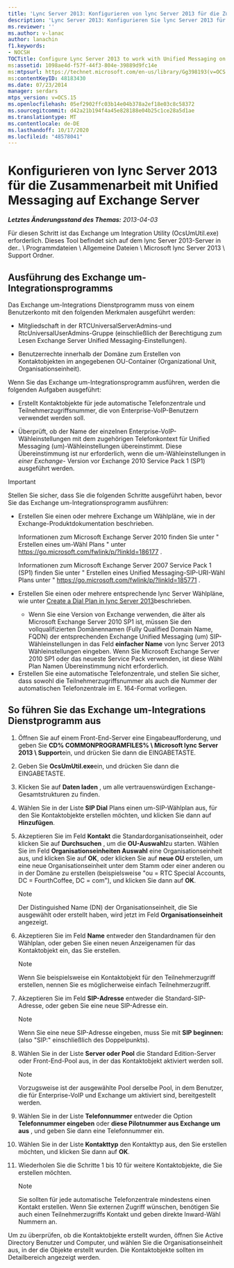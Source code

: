 ```yaml
---
title: 'Lync Server 2013: Konfigurieren von lync Server 2013 für die Zusammenarbeit mit Unified Messaging auf Exchange Server'
description: 'Lync Server 2013: Konfigurieren Sie lync Server 2013 für die Zusammenarbeit mit Unified Messaging in Exchange Server.'
ms.reviewer: ''
ms.author: v-lanac
author: lanachin
f1.keywords:
- NOCSH
TOCTitle: Configure Lync Server 2013 to work with Unified Messaging on Microsoft Exchange Server
ms:assetid: 1098ae4d-f57f-44f3-804e-39889d9fc14e
ms:mtpsurl: https://technet.microsoft.com/en-us/library/Gg398193(v=OCS.15)
ms:contentKeyID: 48183430
ms.date: 07/23/2014
manager: serdars
mtps_version: v=OCS.15
ms.openlocfilehash: 05ef2902ffc03b14e04b378a2ef18e03c8c58372
ms.sourcegitcommit: d42a21b194f4a45e828188e04b25c1ce28a5d1ae
ms.translationtype: MT
ms.contentlocale: de-DE
ms.lasthandoff: 10/17/2020
ms.locfileid: "48578041"
---
```

# <a name="configure-lync-server-2013-to-work-with-unified-messaging-on-microsoft-exchange-server"></a>Konfigurieren von lync Server 2013 für die Zusammenarbeit mit Unified Messaging auf Exchange Server

<div data-xmlns="http://www.w3.org/1999/xhtml">

<div class="topic" data-xmlns="http://www.w3.org/1999/xhtml" data-msxsl="urn:schemas-microsoft-com:xslt" data-cs="https://msdn.microsoft.com/">

<div data-asp="https://msdn2.microsoft.com/asp">



</div>

<div id="mainSection">

<div id="mainBody">

_**Letztes Änderungsstand des Themas:** 2013-04-03_

Für diesen Schritt ist das Exchange um Integration Utility (OcsUmUtil.exe) erforderlich. Dieses Tool befindet sich auf dem lync Server 2013-Server in der.. \\ Programmdateien \\ Allgemeine Dateien \\ Microsoft lync Server 2013 \\ Support Ordner.

<div>

## <a name="running-the-exchange-um-integration-utility"></a>Ausführung des Exchange um-Integrationsprogramms

Das Exchange um-Integrations Dienstprogramm muss von einem Benutzerkonto mit den folgenden Merkmalen ausgeführt werden:

  - Mitgliedschaft in der RTCUniversalServerAdmins-und RtcUniversalUserAdmins-Gruppe (einschließlich der Berechtigung zum Lesen Exchange Server Unified Messaging-Einstellungen).

  - Benutzerrechte innerhalb der Domäne zum Erstellen von Kontaktobjekten im angegebenen OU-Container (Organizational Unit, Organisationseinheit).

Wenn Sie das Exchange um-Integrationsprogramm ausführen, werden die folgenden Aufgaben ausgeführt:

  - Erstellt Kontaktobjekte für jede automatische Telefonzentrale und Teilnehmerzugriffsnummer, die von Enterprise-VoIP-Benutzern verwendet werden soll.

  - Überprüft, ob der Name der einzelnen Enterprise-VoIP-Wähleinstellungen mit dem zugehörigen Telefonkontext für Unified Messaging (um)-Wähleinstellungen übereinstimmt. Diese Übereinstimmung ist nur erforderlich, wenn die um-Wähleinstellungen in *einer Exchange-* Version vor Exchange 2010 Service Pack 1 (SP1) ausgeführt werden.

> [!IMPORTANT]
> Stellen Sie sicher, dass Sie die folgenden Schritte ausgeführt haben, bevor Sie das Exchange um-Integrationsprogramm ausführen:
> <ul>
> <li><p>Erstellen Sie einen oder mehrere Exchange um Wählpläne, wie in der Exchange-Produktdokumentation beschrieben.</p>
> <p>Informationen zum Microsoft Exchange Server 2010 finden Sie unter &quot; Erstellen eines um-Wähl Plans &quot; unter <a href="https://go.microsoft.com/fwlink/p/?linkid=186177">https://go.microsoft.com/fwlink/p/?linkId=186177</a> .</p>
> <p>Informationen zum Microsoft Exchange Server 2007 Service Pack 1 (SP1) finden Sie unter &quot; Erstellen eines Unified Messaging-SIP-URI-Wähl Plans unter &quot; <a href="https://go.microsoft.com/fwlink/p/?linkid=185771">https://go.microsoft.com/fwlink/p/?linkId=185771</a> .</p></li>
> <li><p>Erstellen Sie einen oder mehrere entsprechende lync Server Wählpläne, wie unter <a href="lync-server-2013-create-a-dial-plan.md">Create a Dial Plan in lync Server 2013</a>beschrieben.</p></li>
> <ul><li>Wenn Sie eine Version von Exchange verwenden, die älter als Microsoft Exchange Server 2010 SP1 ist, müssen Sie den vollqualifizierten Domänennamen (Fully Qualified Domain Name, FQDN) der entsprechenden Exchange Unified Messaging (um) SIP-Wähleinstellungen in das Feld <STRONG>einfacher Name</STRONG> von lync Server 2013 Wähleinstellungen eingeben. Wenn Sie Microsoft Exchange Server 2010 SP1 oder das neueste Service Pack verwenden, ist diese Wähl Plan Namen Übereinstimmung nicht erforderlich.</li></ul>
> <li>Erstellen Sie eine automatische Telefonzentrale, und stellen Sie sicher, dass sowohl die Teilnehmerzugriffsnummer als auch die Nummer der automatischen Telefonzentrale im E. 164-Format vorliegen.</li></ul>


<div>

## <a name="to-run-the-exchange-um-integration-utility"></a>So führen Sie das Exchange um-Integrations Dienstprogramm aus

1.  Öffnen Sie auf einem Front-End-Server eine Eingabeaufforderung, und geben Sie **CD% COMMONPROGRAMFILES% \\ Microsoft lync Server 2013 \\ Support**ein, und drücken Sie dann die EINGABETASTE.

2.  Geben Sie **OcsUmUtil.exe**ein, und drücken Sie dann die EINGABETASTE.

3.  Klicken Sie auf **Daten laden** , um alle vertrauenswürdigen Exchange-Gesamtstrukturen zu finden.

4.  Wählen Sie in der Liste **SIP Dial** Plans einen um-SIP-Wählplan aus, für den Sie Kontaktobjekte erstellen möchten, und klicken Sie dann auf **Hinzufügen**.

5.  Akzeptieren Sie im Feld **Kontakt** die Standardorganisationseinheit, oder klicken Sie auf **Durchsuchen** , um die **OU-Auswahl**zu starten. Wählen Sie im Feld **Organisationseinheiten Auswahl** eine Organisationseinheit aus, und klicken Sie auf **OK**, oder klicken Sie auf **neue OU** erstellen, um eine neue Organisationseinheit unter dem Stamm oder einer anderen ou in der Domäne zu erstellen (beispielsweise "ou = RTC Special Accounts, DC = FourthCoffee, DC = com"), und klicken Sie dann auf **OK**.
    
    <div>
    

    > [!NOTE]  
    > Der Distinguished Name (DN) der Organisationseinheit, die Sie ausgewählt oder erstellt haben, wird jetzt im Feld <STRONG>Organisationseinheit</STRONG> angezeigt.

    
    </div>

6.  Akzeptieren Sie im Feld **Name** entweder den Standardnamen für den Wählplan, oder geben Sie einen neuen Anzeigenamen für das Kontaktobjekt ein, das Sie erstellen.
    
    <div>
    

    > [!NOTE]  
    > Wenn Sie beispielsweise ein Kontaktobjekt für den Teilnehmerzugriff erstellen, nennen Sie es möglicherweise einfach Teilnehmerzugriff.

    
    </div>

7.  Akzeptieren Sie im Feld **SIP-Adresse** entweder die Standard-SIP-Adresse, oder geben Sie eine neue SIP-Adresse ein.
    
    <div>
    

    > [!NOTE]  
    > Wenn Sie eine neue SIP-Adresse eingeben, muss Sie mit <STRONG>SIP beginnen:</STRONG> (also "SIP:" einschließlich des Doppelpunkts).

    
    </div>

8.  Wählen Sie in der Liste **Server oder Pool** die Standard Edition-Server oder Front-End-Pool aus, in der das Kontaktobjekt aktiviert werden soll.
    
    <div>
    

    > [!NOTE]  
    > Vorzugsweise ist der ausgewählte Pool derselbe Pool, in dem Benutzer, die für Enterprise-VoIP und Exchange um aktiviert sind, bereitgestellt werden.

    
    </div>

9.  Wählen Sie in der Liste **Telefonnummer** entweder die Option **Telefonnummer eingeben** oder **diese Pilotnummer aus Exchange um aus** , und geben Sie dann eine Telefonnummer ein.

10. Wählen Sie in der Liste **Kontakttyp** den Kontakttyp aus, den Sie erstellen möchten, und klicken Sie dann auf **OK**.

11. Wiederholen Sie die Schritte 1 bis 10 für weitere Kontaktobjekte, die Sie erstellen möchten.
    
    <div>
    

    > [!NOTE]  
    > Sie sollten für jede automatische Telefonzentrale mindestens einen Kontakt erstellen. Wenn Sie externen Zugriff wünschen, benötigen Sie auch einen Teilnehmerzugriffs Kontakt und geben direkte Inward-Wähl Nummern an.

    
    </div>

</div>

Um zu überprüfen, ob die Kontaktobjekte erstellt wurden, öffnen Sie Active Directory Benutzer und Computer, und wählen Sie die Organisationseinheit aus, in der die Objekte erstellt wurden. Die Kontaktobjekte sollten im Detailbereich angezeigt werden.

</div>

</div>

<span> </span>

</div>

</div>

</div>

